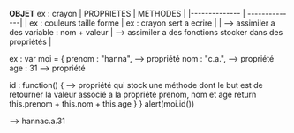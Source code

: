 **OBJET** ex : crayon
| PROPRIETES | METHODES | 
|-------------- | --------------| 
| ex : couleurs taille forme | ex : crayon sert a ecrire | 
| --> assimiler a des variable : nom + valeur | --> assimiler a des fonctions stocker dans des propriétés | 



ex : 
var moi = {
  prenom : "hanna",                               --> propriété
  nom : "c.a.",                                   --> propriété
  age : 31                                        --> propriété
  
  id : function() {                               --> propriété qui stock une méthode dont le but est de retourner la valeur associé a la propriété prenom, nom et age
    return this.prenom + this.nom + this.age
  }
}
alert(moi.id())

--> hannac.a.31
